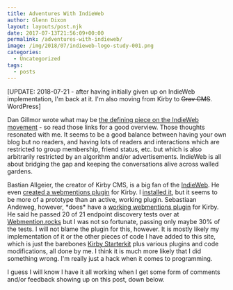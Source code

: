 ```yaml
---
title: Adventures With IndieWeb
author: Glenn Dixon
layout: layouts/post.njk
date: 2017-07-13T21:56:09+00:00
permalink: /adventures-with-indieweb/
image: /img/2018/07/indieweb-logo-study-001.png
categories:
  - Uncategorized
tags:
  - posts
---
```

[UPDATE: 2018-07-21 - after having initially given up on IndieWeb implementation, I'm back at it. I'm also moving from Kirby to <del>Grav CMS</del>. WordPress]

<!-- excerpt -->
Dan Gillmor wrote what may be [the defining piece on the IndieWeb movement][1] - so read those links for a good overview. Those thoughts resonated with me. It seems to be a good balance between having your own blog but no readers, and having lots of readers and interactions which are restricted to group membership, friend status, etc. but which is also arbitrarily restricted by an algorithm and/or advertisements. IndieWeb is all about bridging the gap and keeping the conversations alive across walled gardens.

Bastian Allgeier, the creator of Kirby CMS, is a big fan of the [IndieWeb][2]. He even [created a webmentions plugin][3] for Kirby. I [installed it][4], but it seems to be more of a prototype than an active, working plugin. Sebastiaan Andeweg, however, \*does\* have a [working webmentions plugin][5] for Kirby. He said he passed 20 of 21 endpoint discovery tests over at [Webmention.rocks][6] but I was not so fortunate, passing only maybe 30% of the tests. I will not blame the plugin for this, however. It is mostly likely my implementation of it or the other pieces of code I have added to this site, which is just the barebones [Kirby Starterkit][7] plus various plugins and code modifications, all done by me. I think it is much more likely that I did something wrong. I'm really just a hack when it comes to programming.

I guess I will know I have it all working when I get some form of comments and/or feedback showing up on this post, down below.

 [1]: http://dangillmor.com/2014/04/25/indie-web-important/
 [2]: http://indieweb.org
 [3]: https://bastianallgeier.com/notes/indie-web
 [4]: https://github.com/bastianallgeier/kirby-webmentions
 [5]: https://github.com/sebsel/seblog-kirby-webmentions
 [6]: https://webmention.rocks/
 [7]: https://github.com/getkirby/starterkit